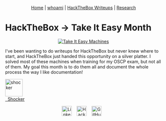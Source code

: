 <p align="center">
    <a href="https://abradroberts.github.io/index"> Home</a> |
    <a href="https://abradroberts.github.io/whoami"> whoami</a> |
    <a href="https://abradroberts.github.io/htb_writeups/index"> HackTheBox Writeups</a> |
    <a href="https://abradroberts.github.io/research/index">  Research</a>
</p>

# HackTheBox -> Take It Easy Month

<p align="center">
    <a href="https://abradroberts.github.io/htb_writeups/take_it_easy_month">
        <img alt="Take It Easy Machines" src="https://abradroberts.github.io/htb_writeups/images/take_it_easy_month_machines.jpg">
    </a><br>
</p>

I've been wanting to do writeups for HackTheBox but never knew where to start, and HackTheBox just handed this opportunity on a silver platter. I solved most of these machines when training for my OSCP exam, but not all of them. My goal this month is to do them all and document the whole process the way I like documentation!

<p align="left">
    <a href="https://abradroberts.github.io/htb_writeups/shocker">
        <img alt="shocker" src="https://abradroberts.github.io/htb_writeups/images/shocker.png" width="56" height="56"><br>
        &nbsp;&nbsp;Shocker
    </a><br>
</p>

<!-- Testing out if this footer actually is at the bottom of the page -->
<p align="center" position="fixed" bottom="0px">
    <a href="https://LinkedIn.com/in/bradley-roberts">
        <img alt="LinkedIn" src="https://abradroberts.github.io/images/li_icon.png" width="32" height="32"></a>&nbsp;&nbsp;&nbsp;
    <a href="https://app.hackthebox.eu/profile/196643">
        <img alt="HackTheBox" src="https://abradroberts.github.io/images/htb_icon.png" width="32" height="32"></a>&nbsp;&nbsp;&nbsp;
    <a href="https://Github.com/ABradRoberts">
        <img alt="GitHub" src="https://abradroberts.github.io/images/gh_icon.png" width="32" height="32"></a>&nbsp;&nbsp;&nbsp;
</p>